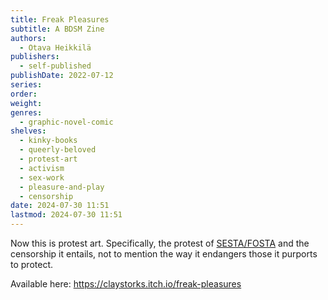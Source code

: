 ```yaml
---
title: Freak Pleasures
subtitle: A BDSM Zine
authors:
  - Otava Heikkilä
publishers:
  - self-published
publishDate: 2022-07-12
series: 
order: 
weight: 
genres:
  - graphic-novel-comic
shelves:
  - kinky-books
  - queerly-beloved
  - protest-art
  - activism
  - sex-work
  - pleasure-and-play
  - censorship
date: 2024-07-30 11:51
lastmod: 2024-07-30 11:51
---
```

Now this is protest art. Specifically, the protest of [SESTA/FOSTA](https://decriminalizesex.work/advocacy/sesta-fosta/what-is-sesta-fosta/) and the censorship it entails, not to mention the way it endangers those it purports to protect. 

Available here: https://claystorks.itch.io/freak-pleasures